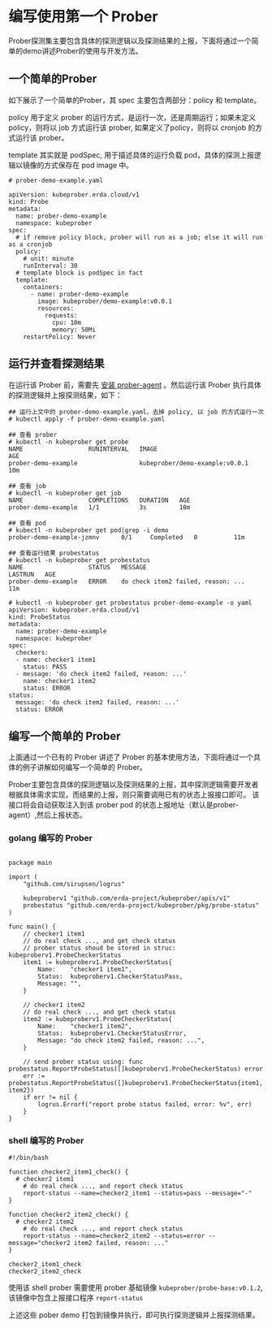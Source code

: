 # 编写使用第一个 Prober

Prober探测集主要包含具体的探测逻辑以及探测结果的上报，下面将通过一个简单的demo讲述Prober的使用与开发方法。

## 一个简单的Prober

如下展示了一个简单的Prober，其 spec 主要包含两部分：policy 和 template。

policy 用于定义 prober 的运行方式，是运行一次，还是周期运行；如果未定义 policy，则将以 job 方式运行该 prober, 如果定义了policy，则将以 cronjob 的方式运行该 prober。

template 其实就是 podSpec, 用于描述具体的运行负载 pod，具体的探测上报逻辑以镜像的方式保存在 pod image 中。

```
# prober-demo-example.yaml

apiVersion: kubeprober.erda.cloud/v1
kind: Probe
metadata:
  name: prober-demo-example
  namespace: kubeprober
spec:
  # if remove policy block, prober will run as a job; else it will run as a cronjob
  policy:
    # unit: minute
    runInterval: 30
  # template block is podSpec in fact
  template:
    containers:
      - name: prober-demo-example
        image: kubeprober/demo-example:v0.0.1
        resources:
          requests:
            cpu: 10m
            memory: 50Mi
    restartPolicy: Never
```

## 运行并查看探测结果

在运行该 Prober 前，需要先 [安装 prober-agent](../best-practices/standalone_kubeprober.md) 。然后运行该 Prober 执行具体的探测逻辑并上报探测结果，如下：

```
## 运行上文中的 prober-demo-example.yaml，去掉 policy, 以 job 的方式运行一次
# kubectl apply -f prober-demo-example.yaml

## 查看 prober
# kubectl -n kubeprober get probe
NAME                  RUNINTERVAL   IMAGE                            AGE
prober-demo-example                 kubeprober/demo-example:v0.0.1   10m

## 查看 job
# kubectl -n kubeprober get job
NAME                  COMPLETIONS   DURATION   AGE
prober-demo-example   1/1           3s         10m

## 查看 pod
# kubectl -n kubeprober get pod|grep -i demo
prober-demo-example-jzmnv      0/1     Completed   0          11m

## 查看运行结果 probestatus
# kubectl -n kubeprober get probestatus
NAME                  STATUS   MESSAGE                              LASTRUN   AGE
prober-demo-example   ERROR    do check item2 failed, reason: ...             11m

# kubectl -n kubeprober get probestatus prober-demo-example -o yaml
apiVersion: kubeprober.erda.cloud/v1
kind: ProbeStatus
metadata:
  name: prober-demo-example
  namespace: kubeprober
spec:
  checkers:
  - name: checker1 item1
    status: PASS
  - message: 'do check item2 failed, reason: ...'
    name: checker1 item2
    status: ERROR
status:
  message: 'do check item2 failed, reason: ...'
  status: ERROR
```

## 编写一个简单的 Prober

上面通过一个已有的 Prober 讲述了 Prober 的基本使用方法，下面将通过一个具体的例子讲解如何编写一个简单的 Prober。

Prober主要包含具体的探测逻辑以及探测结果的上报，其中探测逻辑需要开发者根据具体需求实现，而结果的上报，则只需要调用已有的状态上报接口即可。
该接口将会自动获取注入到该 prober pod 的状态上报地址（默认是prober-agent）,然后上报状态。

### golang 编写的 Prober
```golang

package main

import (
	"github.com/sirupsen/logrus"
   
	kubeproberv1 "github.com/erda-project/kubeprober/apis/v1"
	probestatus "github.com/erda-project/kubeprober/pkg/probe-status"
)

func main() {
	// checker1 item1
	// do real check ..., and get check status
    // prober status shoud be stored in struc: kubeproberv1.ProbeCheckerStatus
	item1 := kubeproberv1.ProbeCheckerStatus{
		Name:    "checker1 item1",
		Status:  kubeproberv1.CheckerStatusPass,
		Message: "",
	}

	// checker1 item2
	// do real check ..., and get check status
	item2 := kubeproberv1.ProbeCheckerStatus{
		Name:    "checker1 item2",
		Status:  kubeproberv1.CheckerStatusError,
		Message: "do check item2 failed, reason: ...",
	}
    
    // send prober status using: func probestatus.ReportProbeStatus([]kubeproberv1.ProbeCheckerStatus) error
	err := probestatus.ReportProbeStatus([]kubeproberv1.ProbeCheckerStatus{item1, item2})
	if err != nil {
		logrus.Errorf("report probe status failed, error: %v", err)
	}
}

```

### shell 编写的 Prober

```shell
#!/bin/bash

function checker2_item1_check() {
  # checker2 item1
	# do real check ..., and report check status
	report-status --name=checker2_item1 --status=pass --message="-"
}

function checker2_item2_check() {
  # checker2 item2
	# do real check ..., and report check status
	report-status --name=checker2_item2 --status=error --message="checker2 item2 failed, reason: ..."
}

checker2_item1_check
checker2_item2_check
```

使用该 shell prober 需要使用 prober 基础镜像 `kubeprober/probe-base:v0.1.2`, 该镜像中包含上报接口程序 `report-status`

上述这些 pober demo 打包到镜像并执行，即可执行探测逻辑并上报探测结果。